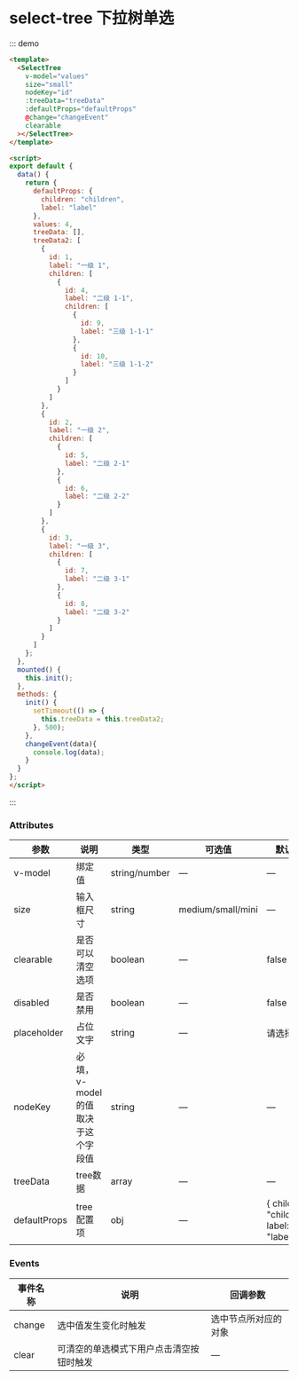 # select-tree 下拉树单选 

::: demo

```html
<template>
  <SelectTree
    v-model="values"
    size="small"
    nodeKey="id"
    :treeData="treeData"
    :defaultProps="defaultProps"
    @change="changeEvent"
    clearable
  ></SelectTree>
</template>

<script>
export default {
  data() {
    return {
      defaultProps: {
        children: "children",
        label: "label"
      },
      values: 4,
      treeData: [],
      treeData2: [
        {
          id: 1,
          label: "一级 1",
          children: [
            {
              id: 4,
              label: "二级 1-1",
              children: [
                {
                  id: 9,
                  label: "三级 1-1-1"
                },
                {
                  id: 10,
                  label: "三级 1-1-2"
                }
              ]
            }
          ]
        },
        {
          id: 2,
          label: "一级 2",
          children: [
            {
              id: 5,
              label: "二级 2-1"
            },
            {
              id: 6,
              label: "二级 2-2"
            }
          ]
        },
        {
          id: 3,
          label: "一级 3",
          children: [
            {
              id: 7,
              label: "二级 3-1"
            },
            {
              id: 8,
              label: "二级 3-2"
            }
          ]
        }
      ]
    };
  },
  mounted() {
    this.init();
  },
  methods: {
    init() {
      setTimeout(() => {
        this.treeData = this.treeData2;
      }, 500);
    },
    changeEvent(data){
      console.log(data);
    }
  }
};
</script>
```

:::

### Attributes

<div class="special_table">

| 参数           | 说明            | 类型          | 可选值 | 默认值       |
| -------------- | -------------- | ------------- | ------ | ----------- |
| v-model        | 绑定值          | string/number | — | — |
| size           | 输入框尺寸      | string        | medium/small/mini | — |
| clearable      | 是否可以清空选项 | boolean       | — | false |
| disabled       | 是否禁用        | boolean       | — | false |
| placeholder    | 占位文字        | string        | — | 请选择 |
| nodeKey        | 必填，v-model的值取决于这个字段值 | string | — | — |
| treeData       | tree数据        | array         | — | — |
| defaultProps   | tree 配置项     | obj           | — | { children: "children", label: "label" } |

</div>

### Events

<div class="special_table">

| 事件名称 | 说明                                   | 回调参数             |
| --------| -------------------------------------- | ------------------- |
| change  | 选中值发生变化时触发                     | 选中节点所对应的对象  |
| clear   | 可清空的单选模式下用户点击清空按钮时触发   | —                   |

</div>
